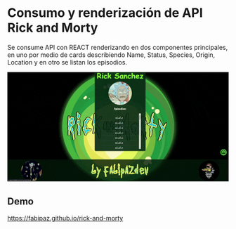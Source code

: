 
# Consumo  y renderización de API  Rick and Morty

Se consume API con  REACT renderizando en dos componentes principales, en uno por medio de cards  describiendo Name, Status, Species, Origin, Location y en otro se listan los episodios.




![Logo](https://github.com/Fabipaz/rick-and-morty/blob/main/src/imagenes/Rick%20and%20Morty.gif)






## Demo

https://fabipaz.github.io/rick-and-morty
